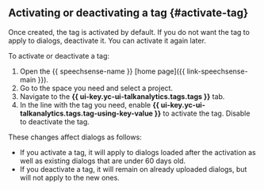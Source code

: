 ## Activating or deactivating a tag {#activate-tag}

Once created, the tag is activated by default. If you do not want the tag to apply to dialogs, deactivate it. You can activate it again later.

To activate or deactivate a tag:

1. Open the {{ speechsense-name }} [home page]({{ link-speechsense-main }}).
1. Go to the space you need and select a project.
1. Navigate to the **{{ ui-key.yc-ui-talkanalytics.tags.tags }}** tab.
1. In the line with the tag you need, enable **{{ ui-key.yc-ui-talkanalytics.tags.tag-using-key-value }}** to activate the tag. Disable to deactivate the tag.

These changes affect dialogs as follows:

* If you activate a tag, it will apply to dialogs loaded after the activation as well as existing dialogs that are under 60 days old.
* If you deactivate a tag, it will remain on already uploaded dialogs, but will not apply to the new ones.
